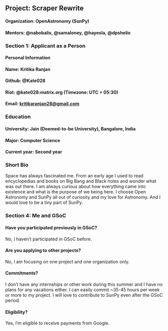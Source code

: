 ## Project: Scraper Rewrite

#### Organization: OpenAstronomy (SunPy)

#### Mentors:  @nabobalis, @samaloney, @hayesla, @dpshelio

### Section 1: Applicant as a Person

#### Personal Information

#### Name: Kritika Ranjan

#### Github: @Kate028

#### Riot: @kate028:matrix.org (Timezone: UTC + 05:30)

#### Email: kritikaranjan28@gmail.com
 

### Education

#### University: Jain (Deemed-to-be University), Bangalore, India

#### Major: Computer Science

#### Current year: Second year


### Short Bio
Space has always fascinated me. From an early age I used to read encyclopedias and books on Big Bang and Black holes and wonder what was out there. I am always curious about how everything came into existence and what is the purpose of we being here.
I choose Open Astronomy and SunPy all out of curiosity and my love for Astronomy.
And I would love to be a tiny part of SunPy.



































### Section 4: Me and GSoC

#### Have you participated previously in GSoC?
No, I haven’t participated in GSoC before.

#### Are you applying to other projects?
No, I am focusing on one project and one organization only.

#### Commitments?
I don’t have any internships or other work during this summer and I have no plans for any vacations either.
I can easily commit ~35-45 hours per week or more to my project. I will love to contribute to SunPy even after the GSoC period. 

#### Eligibility?
Yes, I’m eligible to receive payments from Google.
